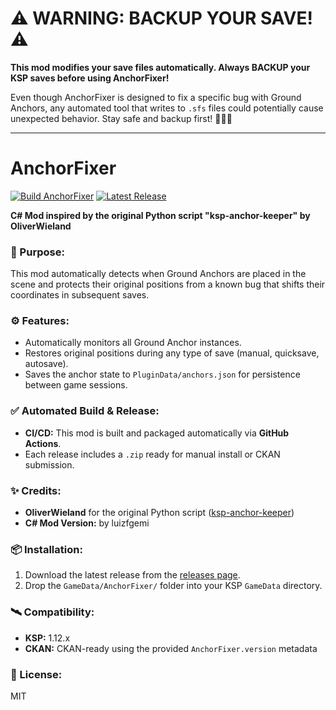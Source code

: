 # ⚠️ WARNING: BACKUP YOUR SAVE! ⚠️

**This mod modifies your save files automatically. Always BACKUP your KSP saves before using AnchorFixer!**

Even though AnchorFixer is designed to fix a specific bug with Ground Anchors, any automated tool that writes to `.sfs` files could potentially cause unexpected behavior. Stay safe and backup first! 🧑‍🚀✨

---

# AnchorFixer

[![Build AnchorFixer](https://github.com/luizfgemi/AnchorFixer/actions/workflows/build.yml/badge.svg)](https://github.com/luizfgemi/AnchorFixer/actions)
[![Latest Release](https://img.shields.io/github/v/release/luizfgemi/AnchorFixer?label=release)](https://github.com/luizfgemi/AnchorFixer/releases/latest)


**C# Mod inspired by the original Python script "ksp-anchor-keeper" by OliverWieland**

### 🎯 Purpose:
This mod automatically detects when Ground Anchors are placed in the scene and protects their original positions from a known bug that shifts their coordinates in subsequent saves.

### ⚙ Features:
- Automatically monitors all Ground Anchor instances.
- Restores original positions during any type of save (manual, quicksave, autosave).
- Saves the anchor state to `PluginData/anchors.json` for persistence between game sessions.

### ✅ Automated Build & Release:
- **CI/CD:** This mod is built and packaged automatically via **GitHub Actions**.
- Each release includes a `.zip` ready for manual install or CKAN submission.

### ✨ Credits:
- **OliverWieland** for the original Python script ([ksp-anchor-keeper](https://github.com/OliverWieland/ksp-anchor-keeper))
- **C# Mod Version:** by luizfgemi

### 📦 Installation:
1. Download the latest release from the [releases page](https://github.com/YourNameHere/AnchorFixer/releases).
2. Drop the `GameData/AnchorFixer/` folder into your KSP `GameData` directory.

### 🛰 Compatibility:
- **KSP:** 1.12.x
- **CKAN:** CKAN-ready using the provided `AnchorFixer.version` metadata

### 📝 License:
MIT
